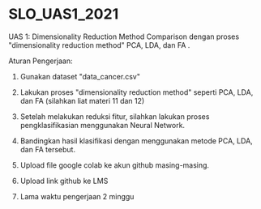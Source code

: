 # SLO_UAS1_2021
UAS 1: Dimensionality Reduction Method Comparison dengan proses "dimensionality reduction method" PCA, LDA, dan FA .

Aturan Pengerjaan:
1. Gunakan dataset "data_cancer.csv"

2. Lakukan proses "dimensionality reduction method" seperti PCA, LDA, dan FA (silahkan liat materi 11 dan 12)

3. Setelah melakukan reduksi fitur, silahkan lakukan proses pengklasifikasian menggunakan Neural Network.

4. Bandingkan hasil klasifikasi dengan menggunakan metode PCA, LDA, dan FA tersebut.

4. Upload file google colab ke akun github masing-masing.

5. Upload link github ke LMS

6. Lama waktu pengerjaan 2 minggu 
